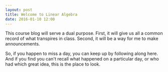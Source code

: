 ```yaml
---
layout: post
title: Welcome to Linear Algebra
date: 2016-01-10 12:00
---
```


This course blog will serve a dual purpose. First, it will give us all a
common record of what transpires in class. Second, it will be a way for me to
make announcements.

So, if you happen to miss a day, you can keep up by following along here. And if
you find you can't recall what happened on a particular day, or who had which
great idea, this is the place to look.

